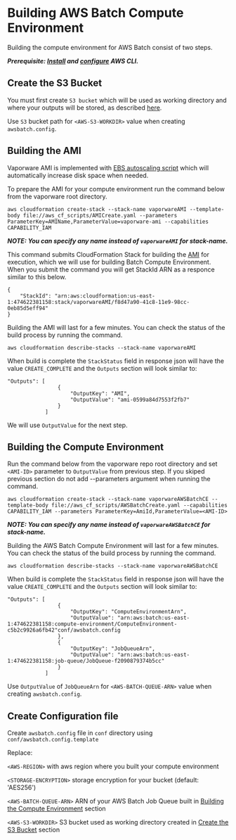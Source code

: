# Building AWS Batch Compute Environment

Building the compute environment for AWS Batch consist of two steps.

***Prerequisite: [Install](https://docs.aws.amazon.com/cli/latest/userguide/cli-chap-install.html) and [configure](https://docs.aws.amazon.com/cli/latest/userguide/cli-chap-configure.html) AWS CLI.***

## Create the S3 Bucket

You must first create `S3 bucket` which will be used as working directory and where your outputs will be stored, as described [here](https://docs.aws.amazon.com/AmazonS3/latest/user-guide/create-bucket.html).

Use `S3` bucket path for `<AWS-S3-WORKDIR>` value when creating `awsbatch.config`.

## Building the AMI

Vaporware AMI is implemented with [EBS autoscaling script](https://docs.opendata.aws/genomics-workflows/core-env/create-custom-compute-resources/) which will automatically increase disk space when needed.

To prepare the AMI for your compute environment run the command below from the vaporware root directory.

`aws cloudformation create-stack --stack-name vaporwareAMI --template-body file://aws_cf_scripts/AMICreate.yaml --parameters ParameterKey=AMIName,ParameterValue=vaporware-ami --capabilities CAPABILITY_IAM`

***NOTE: You can specify any name instead of `vaporwareAMI` for stack-name.***

This command submits CloudFormation Stack for building the [AMI](https://docs.aws.amazon.com/AWSEC2/latest/UserGuide/AMIs.html) for execution, which we will use for building Batch Compute Environment. When you submit the command you will get StackId ARN as a responce similar to this below.

```
{
    "StackId": "arn:aws:cloudformation:us-east-1:474622381158:stack/vaporwareAMI/f8d47a90-41c8-11e9-98cc-0eb85d5eff94"
}
```

Building the AMI will last for a few minutes. You can check the status of the build process by running the command.

`aws cloudformation describe-stacks --stack-name vaporwareAMI`

When build is complete the `StackStatus` field in response json will have the value `CREATE_COMPLETE` and the `Outputs` section will look similar to:

```
"Outputs": [
                {
                    "OutputKey": "AMI",
                    "OutputValue": "ami-0599a84d7553f2fb7"
                }
            ]
```
We will use `OutputValue` for the next step.

## Building the Compute Environment

Run the command below from the vaporware repo root directory and set `<AMI-ID>` parameter to `OutputValue` from previous step. If you skiped previous section do not add --parameters argument when running the command.

`aws cloudformation create-stack --stack-name vaporwareAWSBatchCE --template-body file://aws_cf_scripts/AWSBatchCreate.yaml --capabilities CAPABILITY_IAM --parameters ParameterKey=AmiId,ParameterValue=<AMI-ID>`

***NOTE: You can specify any name instead of `vaporwareAWSBatchCE` for stack-name.***

Building the AWS Batch Compute Environment will last for a few minutes. You can check the status of the build process by running the command.

`aws cloudformation describe-stacks --stack-name vaporwareAWSBatchCE`

When build is complete the `StackStatus` field in response json will have the value `CREATE_COMPLETE` and the `Outputs` section will look similar to:

```
"Outputs": [
                {
                    "OutputKey": "ComputeEnvironmentArn",
                    "OutputValue": "arn:aws:batch:us-east-1:474622381158:compute-environment/ComputeEnvironment-c5b2c9926a6fb42"conf/awsbatch.config
                },
                {
                    "OutputKey": "JobQueueArn",
                    "OutputValue": "arn:aws:batch:us-east-1:474622381158:job-queue/JobQueue-f2090879374b5cc"
                }
            ]
```

Use `OutputValue` of `JobQueueArn` for `<AWS-BATCH-QUEUE-ARN>` value when creating `awsbatch.config`.

## Create Configuration file

Create `awsbatch.config` file in `conf` directory using `conf/awsbatch.config.template`

Replace:

`<AWS-REGION>` with aws region where you built your compute environment

`<STORAGE-ENCRYPTION>` storage encryption for your bucket (default: 'AES256')

`<AWS-BATCH-QUEUE-ARN>` ARN of your AWS Batch Job Queue built in [Building the Compute Environment](#Building-the-Compute-Environment) section

`<AWS-S3-WORKDIR>` S3 bucket used as working directory created in [Create the S3 Bucket](#Create-the-S3-Bucket) section
